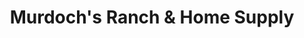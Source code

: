 ---
title: "Murdoch's Ranch & Home Supply"
url: /craig/murdochs-ranch-und-home-supply/
shop: Landwirtschaftlich
---
